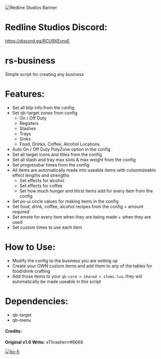 ![Redline Studios Banner](https://i.imgur.com/VFEXnGd.png)
# Redline Studios Discord:
https://discord.gg/RCU9XEvnsE

# rs-business
Simple script for creating any business

# Features:
- Set all blip info from the config
- Set qb-target zones from config
    - On / Off Duty
    - Registers
    - Stashes
    - Trays
    - Sinks
    - Food, Drinks, Coffee, Alcohol Locations
- Auto On / Off Duty PolyZone option in the config
- Set all target icons and titles from the config
- Set all stash and tray max slots & max weight from the config
- Set progressbar times from the config
- All items are automatically made into useable items with cutsomizeable effect lengths and strengths
    - Set effects for alcohol
    - Set effects for coffee
    - Set how much hunger and thirst items add for every item from the config
- Set ps-ui circle values for making items in the config
- Set food, drink, coffee, alcohol recipes from the config + amount required
- Set emote for every item when they are being made + when they are used
- Set custom times to use each item

# How to Use:
- Modify the config to the business you are setting up
- Create your OWN custom items and add them to any of the tables for food/drink crafting
- Add those items to your `qb-core > shared > items.lua`, they will automatically be made useable in this script

# Dependencies:
- qb-target
- qb-menu

#### Credits:
**Original v1.0 Write:** xThrasherrr#6666

[![ko-fi](https://ko-fi.com/img/githubbutton_sm.svg)](https://ko-fi.com/thrasherrr)
